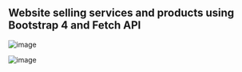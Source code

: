 <h2>Website selling services and products using Bootstrap 4 and Fetch API</h2>

![image](https://user-images.githubusercontent.com/45456220/165165525-2a06381e-9f05-46db-b775-d51d2b5b3327.png)

![image](https://user-images.githubusercontent.com/45456220/165165726-c62697d6-7695-4ac9-9802-ae1693dd2da9.png)
